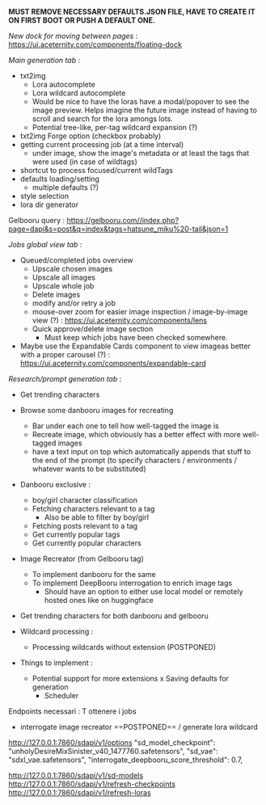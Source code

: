 
**MUST REMOVE NECESSARY DEFAULTS.JSON FILE, HAVE TO CREATE IT ON FIRST BOOT OR PUSH A DEFAULT ONE.**

*New dock for moving between pages* : https://ui.aceternity.com/components/floating-dock

*Main generation tab* : 
- txt2img
  - Lora autocomplete
  - Lora wildcard autocomplete
  - Would be nice to have the loras have a modal/popover to see the image preview. Helps imagine the future image instead of having to scroll and search for the lora amongs lots.
  - Potential tree-like, per-tag wildcard expansion (?)
- txt2img Forge option (checkbox probably)
- getting current processing job (at a time interval)
  - under image, show the image's metadata or at least the tags that were used (in case of wildtags)
- shortcut to process focused/current wildTags
- defaults loading/setting
  - multiple defaults (?)
- style selection
- lora dir generator

Gelbooru query : https://gelbooru.com//index.php?page=dapi&s=post&q=index&tags=hatsune_miku%20-tail&json=1

*Jobs global view tab* : 
- Queued/completed jobs overview
  - Upscale chosen images
  - Upscale all images
  - Upscale whole job
  - Delete images
  - modify and/or retry a job
  - mouse-over zoom for easier image inspection / image-by-image view (?) : https://ui.aceternity.com/components/lens
  - Quick approve/delete image section
    - Must keep which jobs have been checked somewhere.
- Maybe use the Expandable Cards component to view imageas better with a proper carousel (?) :  https://ui.aceternity.com/components/expandable-card

*Research/prompt generation tab* :
  - Get trending characters
  - Browse some danbooru images for recreating
    - Bar under each one to tell how well-tagged the image is
    - Recreate image, which obviously has a better effect with more well-tagged images
    - have a text input on top which automatically appends that stuff to the end of the prompt (to specify characters / environments / whatever wants to be substituted)
- Danbooru exclusive :
  - boy/girl character classification
  - Fetching characters relevant to a tag
    - Also be able to filter by boy/girl
  - Fetching posts relevant to a tag
  - Get currently popular tags
  - Get currently popular characters
- Image Recreator (from Gelbooru tag) 
  - To implement danbooru for the same 
  - To implement DeepBooru interrogation to enrich image tags
    - Should have an option to either use local model or remotely hosted ones like on huggingface
- Get trending characters for both danbooru and gelbooru



- Wildcard processing : 
  - Processing wildcards without extension (POSTPONED)

- Things to implement :
  - Potential support for more extensions 
  x Saving defaults for generation
    - Scheduler

Endpoints necessari : 
T ottenere i jobs
- interrogate image recreator ==POSTPONED==
/ generate lora wildcard


http://127.0.0.1:7860/sdapi/v1/options
  "sd_model_checkpoint": "unholyDesireMixSinister_v40_1477760.safetensors",
  "sd_vae": "sdxl_vae.safetensors",
  "interrogate_deepbooru_score_threshold": 0.7,

http://127.0.0.1:7860/sdapi/v1/sd-models
http://127.0.0.1:7860/sdapi/v1/refresh-checkpoints
http://127.0.0.1:7860/sdapi/v1/refresh-loras
